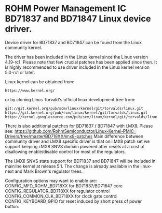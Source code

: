 # ROHM Power Management IC BD71837 and BD71847 Linux device driver.

Device driver for BD71837 and BD71847 can be found from the Linux community kernel.

The driver has been included in the Linux kernel since the Linux version
4.19-rc1. Please note that few crucial patches has been applied since then.
It is highly recommended to use driver included in the Linux kernel version
5.0-rc1 or later.

Linux kernel can be obtained from:

```
https://www.kernel.org/
```

or by cloning Linus Torvald's official linux development tree from:

```
git://git.kernel.org/pub/scm/linux/kernel/git/torvalds/linux.git
https://git.kernel.org/pub/scm/linux/kernel/git/torvalds/linux.git
https://kernel.googlesource.com/pub/scm/linux/kernel/git/torvalds/linux.git
```

There is also additional patches for BD71837 / BD71847 with i.MX8. Please see:
https://github.com/RohmSemiconductor/Linux-Kernel-PMIC-Drivers/tree/master/BD718XX/imx8-patches
Main difference between community driver and i.MX8 specific driver is
that on i.MX8 patch set we support keeping i.MX8 SNVS domain powered
after resets at a cost of disallowing enable/disable control for most
of the regulators.

The i.MX8 SNVS state support for BD71837 and BD71847 will be included
in mainline kernel at release 5.1. The change is already available in the
linux-next and Mark Brown's regulator trees.

Configuration options may want to enable are:
CONFIG_MFD_ROHM_BD718XX for BD71837/BD71847 core
CONFIG_REGULATOR_BD718XX for regulator control
CONFIG_COMMON_CLK_BD718XX for clock gate control
CONFIG_KEYBOARD_GPIO for reset induced by short press of power button.
